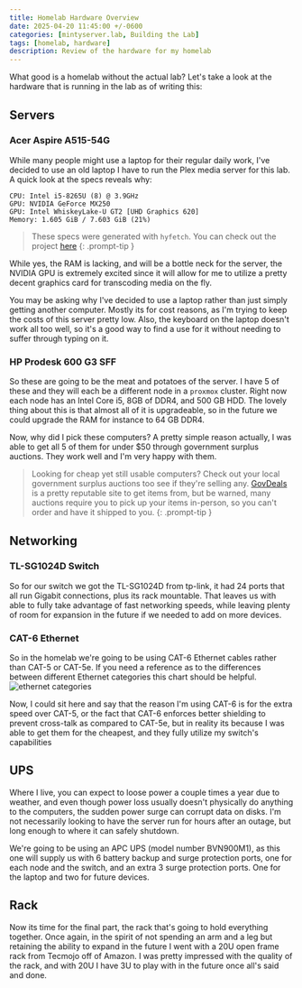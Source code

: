 ```yaml
---
title: Homelab Hardware Overview
date: 2025-04-20 11:45:00 +/-0600
categories: [mintyserver.lab, Building the Lab]
tags: [homelab, hardware]
description: Review of the hardware for my homelab
---
```


What good is a homelab without the actual lab? Let's take a look at the hardware that is running in the lab as of writing this:

## Servers
### Acer Aspire A515-54G
While many people might use a laptop for their regular daily work, I've decided to use an old laptop I have to run the Plex media server for this lab. A quick look at the specs reveals why:

```terminal
CPU: Intel i5-8265U (8) @ 3.9GHz
GPU: NVIDIA GeForce MX250
GPU: Intel WhiskeyLake-U GT2 [UHD Graphics 620]
Memory: 1.605 GiB / 7.603 GiB (21%)
```
> These specs were generated with `hyfetch`. You can check out the project [here](https://github.com/hykilpikonna/hyfetch)
{: .prompt-tip }

While yes, the RAM is lacking, and will be a bottle neck for the server, the NVIDIA GPU is extremely excited since it will allow for me to utilize a pretty decent graphics card for transcoding media on the fly.

You may be asking why I've decided to use a laptop rather than just simply getting another computer. Mostly its for cost reasons, as I'm trying to keep the costs of this server pretty low. Also, the keyboard on the laptop doesn't work all too well, so it's a good way to find a use for it without needing to suffer through typing on it.

### HP Prodesk 600 G3 SFF
So these are going to be the meat and potatoes of the server. I have 5 of these and they will each be a different node in a `proxmox` cluster. Right now each node has an Intel Core i5, 8GB of DDR4, and 500 GB HDD. The lovely thing about this is that almost all of it is upgradeable, so in the future we could upgrade the RAM for instance to 64 GB DDR4. 

Now, why did I pick these computers? A pretty simple reason actually, I was able to get all 5 of them for under $50 through government surplus auctions. They work well and I'm very happy with them.
> Looking for cheap yet still usable computers? Check out your local government surplus auctions too see if they're selling any. [GovDeals](https://www.govdeals.com/) is a pretty reputable site to get items from, but be warned, many auctions require you to pick up your items in-person, so you can't order and have it shipped to you.
{: .prompt-tip }

## Networking
### TL-SG1024D Switch
So for our switch we got the TL-SG1024D from tp-link, it had 24 ports that all run Gigabit connections, plus its rack mountable. That leaves us with able to fully take advantage of fast networking speeds, while leaving plenty of room for expansion in the future if we needed to add on more devices.

### CAT-6 Ethernet
So in the homelab we're going to be using CAT-6 Ethernet cables rather than CAT-5 or CAT-5e. If you need a reference as to the differences between different Ethernet categories this chart should be helpful. 
![ethernet categories](https://telecom.samm.com/Data/EditorFiles/images/blog/015-what-is-the-ethernet/history-of-ethernet-lan-cables-categories.png)

Now, I could sit here and say that the reason I'm using CAT-6 is for the extra speed over CAT-5, or the fact that CAT-6 enforces better shielding to prevent cross-talk as compared to CAT-5e, but in reality its because I was able to get them for the cheapest, and they fully utilize my switch's capabilities

## UPS
Where I live, you can expect to loose power a couple times a year due to weather, and even though power loss usually doesn't physically do anything to the computers, the sudden power surge can corrupt data on disks. I'm not necessarily looking to have the server run for hours after an outage, but long enough to where it can safely shutdown. 

We're going to be using an APC UPS (model number BVN900M1), as this one will supply us with 6 battery backup and surge protection ports, one for each node and the switch, and an extra 3 surge protection ports. One for the laptop and two for future devices.

## Rack
Now its time for the final part, the rack that's going to hold everything together. Once again, in the spirit of not spending an arm and a leg but retaining the ability to expand in the future I went with a 20U open frame rack from Tecmojo off of Amazon. I was pretty impressed with the quality of the rack, and with 20U I have 3U to play with in the future once all's said and done.
